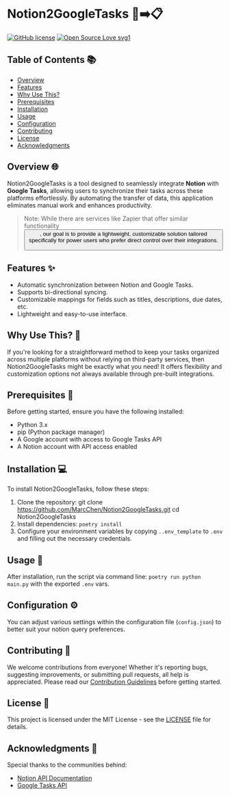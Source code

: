# Notion2GoogleTasks 📝➡️📋

[![GitHub license](https://img.shields.io/badge/license-MIT-blue.svg)](https://github.com/MarcChen/Notion2GoogleTasks/blob/master/LICENSE) [![Open Source Love svg1](https://badges.frapsoft.com/os/v1/open-source.svg?v=103)](https://github.com/ellerbrock/open-source-badges/) 

## Table of Contents 📚
- [Overview](#overview)
- [Features](#features)
- [Why Use This?](#why-use-this)
- [Prerequisites](#prerequisites)
- [Installation](#installation)
- [Usage](#usage)
- [Configuration](#configuration)
- [Contributing](#contributing)
- [License](#license)
- [Acknowledgments](#acknowledgments)

## Overview 🌐
Notion2GoogleTasks is a tool designed to seamlessly integrate **Notion** with **Google Tasks**, allowing users to synchronize their tasks across these platforms effortlessly. By automating the transfer of data, this application eliminates manual work and enhances productivity.

> Note: While there are services like Zapier that offer similar functionality <button class="citation-flag" data-index="4">, our goal is to provide a lightweight, customizable solution tailored specifically for power users who prefer direct control over their integrations.

## Features ✨
- Automatic synchronization between Notion and Google Tasks.
- Supports bi-directional syncing.
- Customizable mappings for fields such as titles, descriptions, due dates, etc.
- Lightweight and easy-to-use interface.

## Why Use This? 🤔
If you're looking for a straightforward method to keep your tasks organized across multiple platforms without relying on third-party services, then Notion2GoogleTasks might be exactly what you need! It offers flexibility and customization options not always available through pre-built integrations.

## Prerequisites 🔧
Before getting started, ensure you have the following installed:
- Python 3.x
- pip (Python package manager)
- A Google account with access to Google Tasks API
- A Notion account with API access enabled

## Installation 💻
To install Notion2GoogleTasks, follow these steps:

1. Clone the repository: git clone https://github.com/MarcChen/Notion2GoogleTasks.git cd Notion2GoogleTasks
2. Install dependencies: `poetry install`
3. Configure your environment variables by copying `..env_template` to `.env` and filling out the necessary credentials.

## Usage 🚀
After installation, run the script via command line: `poetry run python main.py` with the exported `.env` vars.

## Configuration ⚙️
You can adjust various settings within the configuration file (`config.json`) to better suit your notion query preferences.

## Contributing 👥
We welcome contributions from everyone! Whether it's reporting bugs, suggesting improvements, or submitting pull requests, all help is appreciated. Please read our [Contribution Guidelines](CONTRIBUTING.md) before getting started.

## License 📜
This project is licensed under the MIT License - see the [LICENSE](LICENSE) file for details.

## Acknowledgments 🙏
Special thanks to the communities behind:
- [Notion API Documentation](https://developers.notion.com/)
- [Google Tasks API](https://developers.google.com/tasks/quickstart/python)
